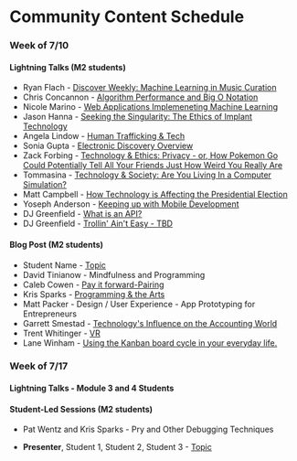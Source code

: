 # Community Content Schedule

### **Week of 7/10**

#### Lightning Talks (M2 students)

* Ryan Flach - [Discover Weekly: Machine Learning in Music Curation](https://gist.github.com/ryanflach/0baff2307228e878102bd8897561d777)
* Chris Concannon - [Algorithm Performance and Big O Notation](https://gist.github.com/concach/b73c0672bff3bf4a246ea6513882ed60)
* Nicole Marino - [Web Applications Implemeneting Machine Learning](https://gist.github.com/NicoleKMarino/d976bb663a2626b95e90c345df9e85c3)
* Jason Hanna - [Seeking the Singularity: The Ethics of Implant Technology](https://gist.github.com/Automatic365/b450abc97108f4799446ac46b84f4437)
* Angela Lindow - [Human Trafficking & Tech](https://gist.github.com/allindow/e47f8efe7f40b40c745b32a7b5ce71d3)
* Sonia Gupta - [Electronic Discovery Overview](https://gist.github.com/tgisg/856fbb7215fd2ea701517b9fe46219f7)
* Zack Forbing - [Technology & Ethics: Privacy -  or, How Pokemon Go Could Potentially Tell All Your Friends Just How Weird You Really Are](http://gist.github.com/username/link-to-my-outline-gist)
* Tommasina - [Technology & Society: Are You Living In a Computer Simulation?](https://gist.github.com/chompasina/5ed20c6d65bcd975b1f5a964339e0b6c)
* Matt Campbell - [How Technology is Affecting the Presidential Election](https://gist.github.com/matthewecampbell/5d6ed2105492b635ac6638887fed0e8b)
* Yoseph Anderson - [Keeping up with Mobile Development](https://gist.github.com/Yoyo2Code/9f55e0929ac5f88d54d349dc623f0a6b)
* DJ Greenfield - [What is an API?](https://gist.github.com/AllPurposeName/71b0fefbbca41c475302fad499d470f7)
* DJ Greenfield - [Trollin' Ain't Easy - TBD](https://gist.github.com/AllPurposeName/262a51887c71b3edef205b80216e57c9)

#### Blog Post (M2 students)

* Student Name - [Topic](http://gist.github.com/username/link-to-my-outline-gist)
* David Tinianow - Mindfulness and Programming
* Caleb Cowen - [Pay it forward-Pairing](https://caleb9193.github.io/2016/07/15/pay-it-forward.html)
* Kris Sparks - [Programming & the Arts](http://gist.github.com/username/link-to-my-outline-gist)
* Matt Packer - Design / User Experience - App Prototyping for Entrepreneurs
* Garrett Smestad - [Technology's Influence on the Accounting World](http://gist.github.com/username/link-to-my-outline-gist)
* Trent Whitinger - [VR](https://gist.github.com/twhitinger/736a6ca83448bdc0200b22684eff9efa)
* Lane Winham - [Using the Kanban board cycle in your everyday life.](https://gist.github.com/Laner12/32f7c16faf392901d5db1977ece5b7a9)


### **Week of 7/17**

#### Lightning Talks - Module 3 and 4 Students

#### Student-Led Sessions (M2 students)
* Pat Wentz and Kris Sparks - Pry and Other Debugging Techniques

* **Presenter**, Student 1, Student 2, Student 3 - [Topic](http://gist.github.com/username/link-to-my-outline-gist)

